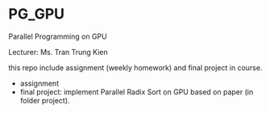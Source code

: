 # PG_GPU
Parallel Programming on GPU

Lecturer: Ms. Tran Trung Kien

this repo include assignment (weekly homework) and final project in course.

* assignment
* final project: implement Parallel Radix Sort on GPU based on paper (in folder project).
